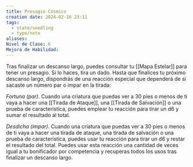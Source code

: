 ```yaml
---
title: Presagio Cósmico
creation date: 2024-02-16 23:11
tags:
  - state/seedling
  - type/note
aliases: 
Nivel de Clase: 6
Mejora de Habilidad:
---
```

Tras finalizar un descanso largo, puedes consultar tu [[Mapa Estelar]] para tener un presagio. Si lo
haces, tira un dado. Hasta que finalices tu próximo descanso largo, dispondrás de una reacción
especial que dependerá de si sacaste un número par o impar en la tirada:

*Fortuna (par)*. Cuando una criatura que puedas ver a 30 pies o menos de ti vaya a hacer una [[Tirada de Ataque]], una [[Tirada de Salvación]] o una prueba de característica, puedes emplear tu reacción para tirar un d6 y sumar el resultado al total.

*Desdicha (impar)*. Cuando una criatura que puedas ver a 30 pies o menos de ti vaya a hacer una
tirada de ataque, una tirada de salvación o una prueba de característica, puedes usar tu reacción
para tirar un d6 y restar el resultado del total.
Puedes usar esta reacción una cantidad de veces igual a tu bonificador por competencia y  recuperas todos los usos tras finalizar un descanso largo.
